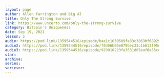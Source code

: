 ```yaml
---
layout: page
author: Allen Farrington and Big Al
title: Only The Strong Survive
link: https://www.uncerto.com/only-the-strong-survive
category: Bitcoin's Uniqueness
date: Sep 19, 2021
lesson: 5
audio: https://pod.link/1359544516/episode/bae1c1039509fa33c3863bf68929390c
audio2: https://pod.link/1359544516/episode/f0d66b03e879bec33c1b613f95e183a1
audio3: https://pod.link/1359544516/episode/929010223fa3531d05eaf6a55cdc10bc
star: 
archive: 
series: 
seriesnr: 
---
```

